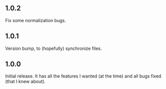 ## 1.0.2

Fix some normalization bugs.


## 1.0.1

Version bump, to (hopefully) synchronize files.


## 1.0.0

Initial release. It has all the features I wanted (at the time) and all bugs fixed (that I knew about).
